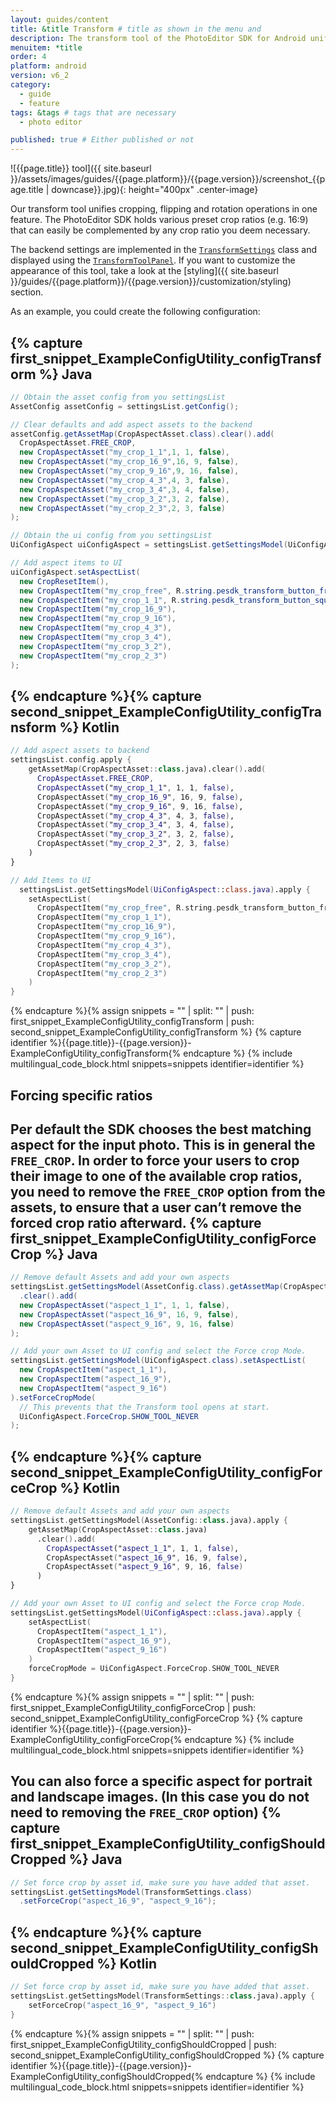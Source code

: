 ```yaml
---
layout: guides/content
title: &title Transform # title as shown in the menu and 
description: The transform tool of the PhotoEditor SDK for Android unifies cropping, flipping and rotation operations. Learn how to add custom crop ratios to the library
menuitem: *title
order: 4
platform: android
version: v6_2
category: 
  - guide
  - feature
tags: &tags # tags that are necessary
  - photo editor 

published: true # Either published or not 
---
```


![{{page.title}} tool]({{ site.baseurl }}/assets/images/guides/{{page.platform}}/{{page.version}}/screenshot_{{page.title | downcase}}.jpg){: height="400px" .center-image}


Our transform tool unifies cropping, flipping and rotation operations in one feature. The PhotoEditor SDK holds various preset crop ratios (e.g. 16:9) that can easily be complemented by any crop ratio you deem necessary.

The backend settings are implemented in the [`TransformSettings`]({{site.baseurl}}/apidocs/{{page.platform}}/{{page.version}}/index.html?ly/img/android/pesdk/backend/model/state/TransformSettings.html) class and displayed using the [`TransformToolPanel`]({{site.baseurl}}/apidocs/{{page.platform}}/{{page.version}}/index.html?ly/img/android/pesdk/ui/panels/TransformToolPanel.html). If you want to customize the appearance of this tool, take a look at the [styling]({{ site.baseurl }}/guides/{{page.platform}}/{{page.version}}/customization/styling) section.

As an example, you could create the following configuration:

{% capture first_snippet_ExampleConfigUtility_configTransform %}
Java
---
``````java
// Obtain the asset config from you settingsList
AssetConfig assetConfig = settingsList.getConfig();

// Clear defaults and add aspect assets to the backend
assetConfig.getAssetMap(CropAspectAsset.class).clear().add(
  CropAspectAsset.FREE_CROP,
  new CropAspectAsset("my_crop_1_1",1, 1, false),
  new CropAspectAsset("my_crop_16_9",16, 9, false),
  new CropAspectAsset("my_crop_9_16",9, 16, false),
  new CropAspectAsset("my_crop_4_3",4, 3, false),
  new CropAspectAsset("my_crop_3_4",3, 4, false),
  new CropAspectAsset("my_crop_3_2",3, 2, false),
  new CropAspectAsset("my_crop_2_3",2, 3, false)
);

// Obtain the ui config from you settingsList
UiConfigAspect uiConfigAspect = settingsList.getSettingsModel(UiConfigAspect.class);

// Add aspect items to UI
uiConfigAspect.setAspectList(
  new CropResetItem(),
  new CropAspectItem("my_crop_free", R.string.pesdk_transform_button_freeCrop, ImageSource.create(R.drawable.imgly_icon_custom_crop)),
  new CropAspectItem("my_crop_1_1", R.string.pesdk_transform_button_squareCrop),
  new CropAspectItem("my_crop_16_9"),
  new CropAspectItem("my_crop_9_16"),
  new CropAspectItem("my_crop_4_3"),
  new CropAspectItem("my_crop_3_4"),
  new CropAspectItem("my_crop_3_2"),
  new CropAspectItem("my_crop_2_3")
);
``````
{% endcapture %}{% capture second_snippet_ExampleConfigUtility_configTransform %}
Kotlin
---
``````kotlin
// Add aspect assets to backend
settingsList.config.apply {
    getAssetMap(CropAspectAsset::class.java).clear().add(
      CropAspectAsset.FREE_CROP,
      CropAspectAsset("my_crop_1_1", 1, 1, false),
      CropAspectAsset("my_crop_16_9", 16, 9, false),
      CropAspectAsset("my_crop_9_16", 9, 16, false),
      CropAspectAsset("my_crop_4_3", 4, 3, false),
      CropAspectAsset("my_crop_3_4", 3, 4, false),
      CropAspectAsset("my_crop_3_2", 3, 2, false),
      CropAspectAsset("my_crop_2_3", 2, 3, false)
    )
}

// Add Items to UI
  settingsList.getSettingsModel(UiConfigAspect::class.java).apply {
    setAspectList(
      CropAspectItem("my_crop_free", R.string.pesdk_transform_button_freeCrop),
      CropAspectItem("my_crop_1_1"),
      CropAspectItem("my_crop_16_9"),
      CropAspectItem("my_crop_9_16"),
      CropAspectItem("my_crop_4_3"),
      CropAspectItem("my_crop_3_4"),
      CropAspectItem("my_crop_3_2"),
      CropAspectItem("my_crop_2_3")
    )
}
``````
{% endcapture %}{% assign snippets = "" | split: "" | push: first_snippet_ExampleConfigUtility_configTransform | push: second_snippet_ExampleConfigUtility_configTransform %}
{% capture identifier %}{{page.title}}-{{page.version}}-ExampleConfigUtility_configTransform{% endcapture %}
{% include multilingual_code_block.html snippets=snippets identifier=identifier %}

## Forcing specific ratios

Per default the SDK chooses the best matching aspect for the input photo. This is in general the `FREE_CROP`.
In order to force your users to crop their image to one of the available crop ratios, you need to remove the `FREE_CROP` option from the assets, to ensure that a user can’t remove the forced crop ratio afterward.
{% capture first_snippet_ExampleConfigUtility_configForceCrop %}
Java
---
``````java
// Remove default Assets and add your own aspects
settingsList.getSettingsModel(AssetConfig.class).getAssetMap(CropAspectAsset.class)
  .clear().add(
  new CropAspectAsset("aspect_1_1", 1, 1, false),
  new CropAspectAsset("aspect_16_9", 16, 9, false),
  new CropAspectAsset("aspect_9_16", 9, 16, false)
);

// Add your own Asset to UI config and select the Force crop Mode.
settingsList.getSettingsModel(UiConfigAspect.class).setAspectList(
  new CropAspectItem("aspect_1_1"),
  new CropAspectItem("aspect_16_9"),
  new CropAspectItem("aspect_9_16")
).setForceCropMode(
  // This prevents that the Transform tool opens at start.
  UiConfigAspect.ForceCrop.SHOW_TOOL_NEVER
);
``````
{% endcapture %}{% capture second_snippet_ExampleConfigUtility_configForceCrop %}
Kotlin
---
``````kotlin
// Remove default Assets and add your own aspects
settingsList.getSettingsModel(AssetConfig::class.java).apply {
    getAssetMap(CropAspectAsset::class.java)
      .clear().add(
        CropAspectAsset("aspect_1_1", 1, 1, false),
        CropAspectAsset("aspect_16_9", 16, 9, false),
        CropAspectAsset("aspect_9_16", 9, 16, false)
      )
}

// Add your own Asset to UI config and select the Force crop Mode.
settingsList.getSettingsModel(UiConfigAspect::class.java).apply {
    setAspectList(
      CropAspectItem("aspect_1_1"),
      CropAspectItem("aspect_16_9"),
      CropAspectItem("aspect_9_16")
    )
    forceCropMode = UiConfigAspect.ForceCrop.SHOW_TOOL_NEVER
}
``````
{% endcapture %}{% assign snippets = "" | split: "" | push: first_snippet_ExampleConfigUtility_configForceCrop | push: second_snippet_ExampleConfigUtility_configForceCrop %}
{% capture identifier %}{{page.title}}-{{page.version}}-ExampleConfigUtility_configForceCrop{% endcapture %}
{% include multilingual_code_block.html snippets=snippets identifier=identifier %}

You can also force a specific aspect for portrait and landscape images. (In this case you do not need to removing the `FREE_CROP` option)
{% capture first_snippet_ExampleConfigUtility_configShouldCropped %}
Java
---
``````java
// Set force crop by asset id, make sure you have added that asset.
settingsList.getSettingsModel(TransformSettings.class)
  .setForceCrop("aspect_16_9", "aspect_9_16");
``````
{% endcapture %}{% capture second_snippet_ExampleConfigUtility_configShouldCropped %}
Kotlin
---
``````kotlin
// Set force crop by asset id, make sure you have added that asset.
settingsList.getSettingsModel(TransformSettings::class.java).apply {
    setForceCrop("aspect_16_9", "aspect_9_16")
}
``````
{% endcapture %}{% assign snippets = "" | split: "" | push: first_snippet_ExampleConfigUtility_configShouldCropped | push: second_snippet_ExampleConfigUtility_configShouldCropped %}
{% capture identifier %}{{page.title}}-{{page.version}}-ExampleConfigUtility_configShouldCropped{% endcapture %}
{% include multilingual_code_block.html snippets=snippets identifier=identifier %}
